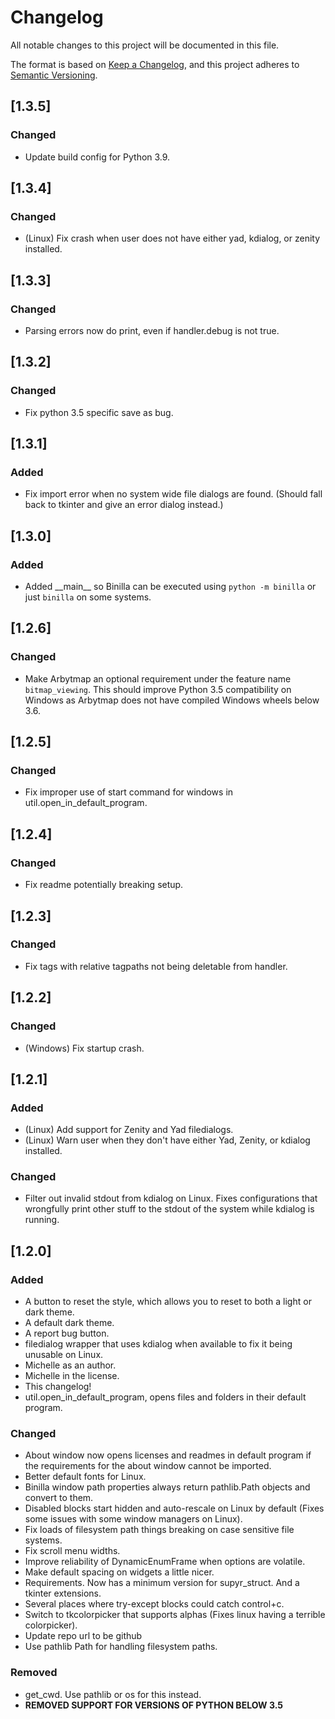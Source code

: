 # Changelog
All notable changes to this project will be documented in this file.

The format is based on [Keep a Changelog](https://keepachangelog.com/en/1.0.0/),
and this project adheres to [Semantic Versioning](https://semver.org/spec/v2.0.0.html).

## [1.3.5]
### Changed
 - Update build config for Python 3.9.

## [1.3.4]
### Changed
 - (Linux) Fix crash when user does not have either yad, kdialog, or zenity installed.

## [1.3.3]
### Changed
 - Parsing errors now do print, even if handler.debug is not true.

## [1.3.2]
### Changed
 - Fix python 3.5 specific save as bug.

## [1.3.1]
### Added
 - Fix import error when no system wide file dialogs are found. (Should fall back to tkinter and give an error dialog instead.)

## [1.3.0]
### Added
 - Added \_\_main\_\_ so Binilla can be executed using `python -m binilla` or just `binilla` on some systems.

## [1.2.6]
### Changed
 - Make Arbytmap an optional requirement under the feature name `bitmap_viewing`. This should improve Python 3.5 compatibility on Windows as Arbytmap does not have compiled Windows wheels below 3.6.

## [1.2.5]
### Changed
 - Fix improper use of start command for windows in util.open_in_default_program.

## [1.2.4]
### Changed
 - Fix readme potentially breaking setup.

## [1.2.3]
### Changed
 - Fix tags with relative tagpaths not being deletable from handler.

## [1.2.2]
### Changed
 - (Windows) Fix startup crash.

## [1.2.1]
### Added
 - (Linux) Add support for Zenity and Yad filedialogs.
 - (Linux) Warn user when they don't have either Yad, Zenity, or kdialog installed.

### Changed
 - Filter out invalid stdout from kdialog on Linux. Fixes configurations that wrongfully print other stuff to the stdout of the system while kdialog is running.

## [1.2.0]
### Added
 - A button to reset the style, which allows you to reset to both a light or dark theme.
 - A default dark theme.
 - A report bug button.
 - filedialog wrapper that uses kdialog when available to fix it being unusable on Linux.
 - Michelle as an author.
 - Michelle in the license.
 - This changelog!
 - util.open_in_default_program, opens files and folders in their default program.

### Changed
 - About window now opens licenses and readmes in default program if the requirements for the about window cannot be imported.
 - Better default fonts for Linux.
 - Binilla window path properties always return pathlib.Path objects and convert to them.
 - Disabled blocks start hidden and auto-rescale on Linux by default (Fixes some issues with some window managers on Linux).
 - Fix loads of filesystem path things breaking on case sensitive file systems.
 - Fix scroll menu widths.
 - Improve reliability of DynamicEnumFrame when options are volatile.
 - Make default spacing on widgets a little nicer.
 - Requirements. Now has a minimum version for supyr_struct. And a tkinter extensions.
 - Several places where try-except blocks could catch control+c.
 - Switch to tkcolorpicker that supports alphas (Fixes linux having a terrible colorpicker).
 - Update repo url to be github
 - Use pathlib Path for handling filesystem paths.

### Removed
 - get_cwd. Use pathlib or os for this instead.
 - **REMOVED SUPPORT FOR VERSIONS OF PYTHON BELOW 3.5**
